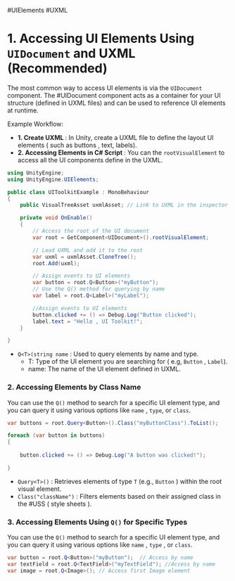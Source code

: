 
#UIElements  #UXML 

# 1. Accessing UI Elements Using `UIDocument` and  UXML (Recommended)

The most common way to access UI elements is via the `UIDocument` component. The #UIDocument  component acts as a container for your UI structure (defined in UXML files) and can be used to reference UI elements at runtime. 

Example Workflow:

-  <b> 1. Create UXML </b> : In Unity, create a UXML file to define the layout UI elements ( such as buttons , text, labels).
-  <b> 2. Accessing Elements in C# Script </b> : You can the `rootVisualElement` to access all the UI components define in the UXML.

```csharp
using UnityEngine;
using UnityEngine.UIElements;

public class UIToolkitExample : MonoBehaviour
{
	public VisualTreeAsset uxmlAsset; // Link to UXML in the inspector

	private void OnEnable()
	{
		// Access the root of the UI document
		var root = GetComponent<UIDocument>().rootVisualElement;

		// Load UXML and add it to the root
		var uxml = uxmlAsset.CloneTree();
		root.Add(uxml);

		// Assign events to UI elements
		var button = root.Q<Button>("myButton");
		// Use the Q() method for querying by name 
		var label = root.Q<Label>("myLabel");

		//Assign events to UI elements
		button.clicked += () => Debug.Log("Button clicked");
		label.text = "Hello , UI Toolkit!";
	}

}
```

- `Q<T>(string name` : Used to query elements by name and type.
	-  T: Type of the UI element you are searching for ( e.g, `Button` , `Label`).
	-  name: The name of the UI element defined in UXML.


### 2. Accessing Elements by Class Name

You can use the `Q()` method to search for a specific UI element type, and you can query it using various options like `name` , `type`, or `class`.

```csharp
var buttons = root.Query<Button>().Class("myButtonClass").ToList(); 

foreach (var button in buttons) 
{ 
	
	button.clicked += () => Debug.Log("A button was clicked!");

}
```

- `Query<T>()` : Retrieves elements of type `T` (e.g., `Button` )  within the root visual element.
- `Class("className")` : Filters elements based on their assigned class in the #USS ( style sheets ).

### 3. Accessing Elements Using `Q()` for Specific Types

You can use the `Q()` method to search for a specific UI element type, and you can query it using various options like `name` , `type` , or `class`.

```csharp 
var button = root.Q<Button>("myButton");  // Access by name 
var textField = root.Q<TextField>("myTextField"); //Access by name
var image = root.Q<Image>(); // Access first Image element
```
